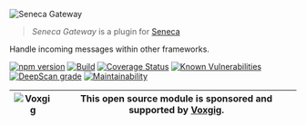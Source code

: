 ![Seneca Gateway](http://senecajs.org/files/assets/seneca-logo.png)

> _Seneca Gateway_ is a plugin for [Seneca](http://senecajs.org)

Handle incoming messages within other frameworks.

[![npm version](https://img.shields.io/npm/v/@seneca/gateway.svg)](https://npmjs.com/package/@seneca/gateway)
[![Build](https://github.com/senecajs/seneca-gateway/actions/workflows/build.yml/badge.svg)](https://github.com/senecajs/seneca-gateway/actions/workflows/build.yml)
[![Coverage Status](https://coveralls.io/repos/github/senecajs/seneca-gateway/badge.svg?branch=main)](https://coveralls.io/github/senecajs/seneca-gateway?branch=main)
[![Known Vulnerabilities](https://snyk.io/test/github/fastify/fastify/badge.svg)](https://snyk.io/test/github/fastify/fastify)
[![DeepScan grade](https://deepscan.io/api/teams/5016/projects/11434/branches/170370/badge/grade.svg)](https://deepscan.io/dashboard#view=project&tid=5016&pid=11434&bid=170370)
[![Maintainability](https://api.codeclimate.com/v1/badges/47fe47f0b317507cb120/maintainability)](https://codeclimate.com/github/rjrodger/ordu/maintainability)

| ![Voxgig](https://www.voxgig.com/res/img/vgt01r.png) | This open source module is sponsored and supported by [Voxgig](https://www.voxgig.com). |
|---|---|
